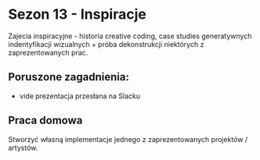 # Sezon 13 - Inspiracje

Zajecia inspiracyjne - historia creative coding, case studies generatywnych indentyfikacji wizualnych + próba dekonstrukcji niektórych z zaprezentowanych prac.

## Poruszone zagadnienia:

- vide prezentacja przesłana na Slacku


## Praca domowa
Stworzyć własną implementacje jednego z zaprezentowanych projektów / artystów.